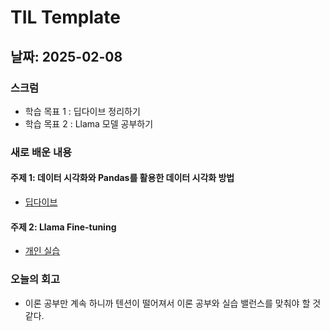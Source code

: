# TIL Template

## 날짜: 2025-02-08

### 스크럼
- 학습 목표 1 : 딥다이브 정리하기
- 학습 목표 2 : Llama 모델 공부하기

### 새로 배운 내용
#### 주제 1: 데이터 시각화와 Pandas를 활용한 데이터 시각화 방법
- [딥다이브](https://www.notion.so/0-1931a9cdbf71805292e4cd9c84b5f757)

#### 주제 2: Llama Fine-tuning
- [개인 실습](https://www.notion.so/1-LLM-Fine-Tuning-RAG-1931a9cdbf7180e99a7dcf5f54152c96)

### 오늘의 회고
- 이론 공부만 계속 하니까 텐션이 떨어져서 이론 공부와 실습 밸런스를 맞춰야 할 것 같다.
